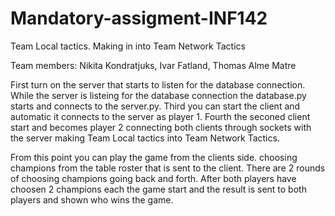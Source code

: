 # Mandatory-assigment-INF142
Team Local tactics. Making in into Team Network Tactics

Team members:
Nikita Kondratjuks,
Ivar Fatland,
Thomas Alme Matre

First turn on the server that starts to listen for the database connection. While the server is listeing for the database connection the database.py starts and connects to the server.py. Third you can start the client and automatic it connects to the server as player 1. Fourth the seconed client start and becomes player 2 connecting both clients through sockets with the server making Team Local tactics into Team Network Tactics.

From this point you can play the game from the clients side. choosing champions from the table roster that is sent to the client. There are 2 rounds of choosing champions going back and forth. After both players have choosen 2 champions each the game start and the result is sent to both players and shown who wins the game. 
